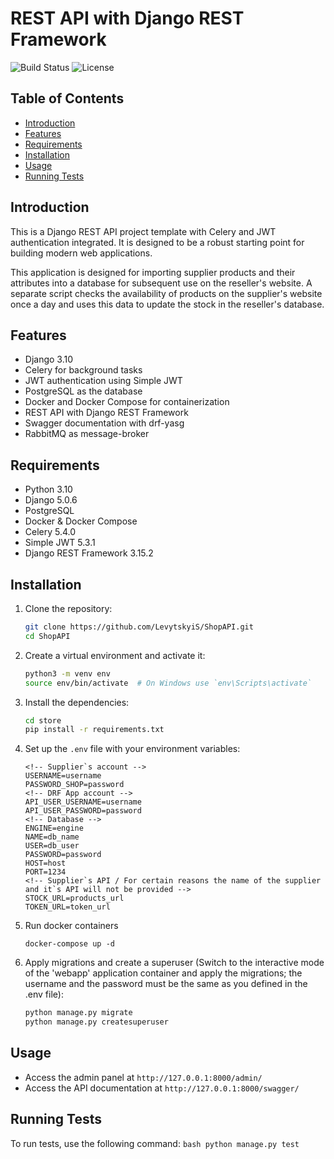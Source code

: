 # REST API with Django REST Framework

![Build Status](https://img.shields.io/badge/build-passing-brightgreen) ![License](https://img.shields.io/badge/license-MIT-blue)

## Table of Contents
- [Introduction](#introduction)
- [Features](#features)
- [Requirements](#requirements)
- [Installation](#installation)
- [Usage](#usage)
- [Running Tests](#running-tests)

## Introduction
This is a Django REST API project template with Celery and JWT authentication integrated. It is designed to be a robust starting point for building modern web applications. 

This application is designed for importing supplier products and their attributes into a database for subsequent use on the reseller's website. A separate script checks the availability of products on the supplier's website once a day and uses this data to update the stock in the reseller's database.

## Features
- Django 3.10
- Celery for background tasks
- JWT authentication using Simple JWT
- PostgreSQL as the database
- Docker and Docker Compose for containerization
- REST API with Django REST Framework
- Swagger documentation with drf-yasg
- RabbitMQ as message-broker

## Requirements
- Python 3.10
- Django 5.0.6
- PostgreSQL
- Docker & Docker Compose
- Celery 5.4.0
- Simple JWT 5.3.1
- Django REST Framework 3.15.2

## Installation
1. Clone the repository:
    ```bash
    git clone https://github.com/LevytskyiS/ShopAPI.git
    cd ShopAPI
    ```

2. Create a virtual environment and activate it:
    ```bash
    python3 -m venv env
    source env/bin/activate  # On Windows use `env\Scripts\activate`
    ```

3. Install the dependencies:
    ```bash
    cd store
    pip install -r requirements.txt
    ```

4. Set up the `.env` file with your environment variables:
    ```env
    <!-- Supplier`s account -->
    USERNAME=username               
    PASSWORD_SHOP=password
    <!-- DRF App account -->
    API_USER_USERNAME=username       
    API_USER_PASSWORD=password
    <!-- Database -->
    ENGINE=engine
    NAME=db_name
    USER=db_user
    PASSWORD=password
    HOST=host
    PORT=1234
    <!-- Supplier`s API / For certain reasons the name of the supplier and it`s API will not be provided -->
    STOCK_URL=products_url
    TOKEN_URL=token_url
    ```

5. Run docker containers
    ```
    docker-compose up -d
    ```

6. Apply migrations and create a superuser (Switch to the interactive mode of the 'webapp' application container and apply the migrations; the username and the password must be the same as you defined in the .env file):
    ```bash
    python manage.py migrate
    python manage.py createsuperuser
    ```

## Usage
- Access the admin panel at `http://127.0.0.1:8000/admin/`
- Access the API documentation at `http://127.0.0.1:8000/swagger/`

## Running Tests
To run tests, use the following command:
    ```bash
    python manage.py test
    ```